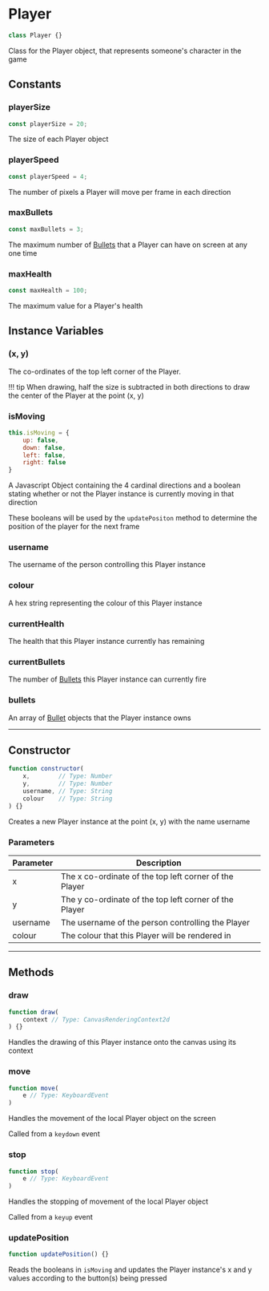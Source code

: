 # Player
```js
class Player {}
```

Class for the Player object, that represents someone's character in the game

## Constants

### playerSize
```js
const playerSize = 20;
```

The size of each Player object

### playerSpeed
```js
const playerSpeed = 4;
```

The number of pixels a Player will move per frame in each direction

### maxBullets
```js
const maxBullets = 3;
```

The maximum number of [Bullets][1] that a Player can have on screen at any one time

### maxHealth
```js
const maxHealth = 100;
```

The maximum value for a Player's health

## Instance Variables

### (x, y)

The co-ordinates of the top left corner of the Player.

!!! tip
	When drawing, half the size is subtracted in both directions to draw the center of the Player at the point (x, y)

### isMoving
```js
this.isMoving = {
	up: false,
	down: false,
	left: false,
	right: false
}
```

A Javascript Object containing the 4 cardinal directions and a boolean stating whether or not the Player instance is currently moving in that direction

These booleans will be used by the `updatePositon` method to determine the position of the player for the next frame

### username

The username of the person controlling this Player instance

### colour

A hex string representing the colour of this Player instance

### currentHealth

The health that this Player instance currently has remaining

### currentBullets

The number of [Bullets][1] this Player instance can currently fire

### bullets

An array of [Bullet][1] objects that the Player instance owns

***

## Constructor
```js
function constructor(
    x,        // Type: Number
    y,        // Type: Number
    username, // Type: String
    colour    // Type: String
) {}
```

Creates a new Player instance at the point (x, y) with the name username

### Parameters
| Parameter |                        Description                        |
| --------- | --------------------------------------------------------- |
|     x     |  The x co-ordinate of the top left corner of the Player   |
|     y     |  The y co-ordinate of the top left corner of the Player   |
|  username |     The username of the person controlling the Player     |
|   colour  |      The colour that this Player will be rendered in      |

***

## Methods

### draw
```js
function draw(
    context // Type: CanvasRenderingContext2d
) {}
```

Handles the drawing of this Player instance onto the canvas using its context

### move
```js
function move(
	e // Type: KeyboardEvent
)
```

Handles the movement of the local Player object on the screen

Called from a `keydown` event

### stop
```js
function stop(
	e // Type: KeyboardEvent
)
```

Handles the stopping of movement of the local Player object

Called from a `keyup` event

### updatePosition
```js
function updatePosition() {}
```

Reads the booleans in `isMoving` and updates the Player instance's x and y values according to the button(s) being pressed

[1]: /game/bullet "Bullet"